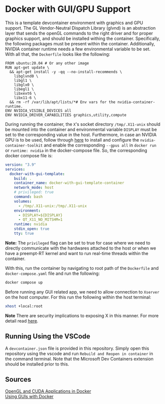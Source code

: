 # Docker with GUI/GPU Support
This is a template devcontainer environment with graphics and GPU support. The GL Vendor-Neutral Dispatch Library (glvnd) is an abstraction layer that sends the openGL commands to the right driver and for proper graphics support, and should be installed withing the container. Specifically, the following packages must be present within the container. Additionally, NVIDIA container runtime needs a few environmental variable to be set. With all that, the `Dockerfile` looks like the following:

```docker
FROM ubuntu:20.04 # Or any other image
RUN apt-get update \
  && apt-get install -y -qq --no-install-recommends \
    libglvnd0 \
    libgl1 \
    libglx0 \
    libegl1 \
    libxext6 \
    libx11-6 \
  && rm -rf /var/lib/apt/lists/*# Env vars for the nvidia-container-runtime.
ENV NVIDIA_VISIBLE_DEVICES all
ENV NVIDIA_DRIVER_CAPABILITIES graphics,utility,compute
```

During running the container, the `X`'s socket directory `/tmp/.X11-unix` should be mounted into the container and environmental variable `DISPLAY` must be set to the corresponding value in the host. Furthermore, in case an NVIDIA GPU is to be used, follow through [here](https://docs.nvidia.com/datacenter/cloud-native/container-toolkit/latest/install-guide.html) to install and configure the `nvidia-container-toolkit` and enable the corresponding `--gpus all` in `docker run` or `runtime: nvidia` in the docker-compose file. So, the corresponding docker compose file is:
```yaml
version: "3.9"
services:
  docker-with-gui-template:
    build: .
    container_name: docker-with-gui-template-container
    network_mode: host
    # privileged: true
    command: bash
    volumes:
      - /tmp/.X11-unix:/tmp/.X11-unix
    environment:
      - DISPLAY=${DISPLAY}
      - QT_X11_NO_MITSHM=1
    runtime: nvidia
    stdin_open: true
    tty: true
```
**Note:** The `privileged` flag can be set to true for case where we need to directly communicate with the hardwares attached to the host or when we have a preempt-RT kernel and want to run real-time threads within the container. 

With this, run the container by navigating to root path of the `Dockerfile` and `docker-compose.yaml` file and run the following:
```bash
docker compose up
```
Before running any GUI related app, we need to allow connection to `Xserver` on the host computer. For this run the following within the host terminal:
```bash
xhost +local:root
```
**Note** There are security implications to exposing X in this manner. For more detail read [here](http://wiki.ros.org/docker/Tutorials/GUI).

## Running Using the VSCode
A `devcontainer.json` file is provided in this repository. Simply open this repository using the vscode and run `Rebuild and Reopen in container` in the command terminal. Note that the Microsoft Dev Containers extension should be installed prior to this. 

## Sources
[OpenGL and CUDA Applications in Docker](https://medium.com/@benjamin.botto/opengl-and-cuda-applications-in-docker-af0eece000f1) \
[Using GUIs with Docker](http://wiki.ros.org/docker/Tutorials/GUI)


